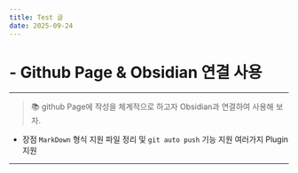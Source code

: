 ```yaml
---
title: Test 글
date: 2025-09-24
---
```

# - Github Page & Obsidian 연결 사용
---

>  📚 github Page에 작성을 체계적으로 하고자 Obsidian과 연결하여 사용해 보자.

- 장점
	`MarkDown` 형식 지원
	파일 정리 및 `git auto push` 기능 지원
	여러가지 Plugin 지원 



---